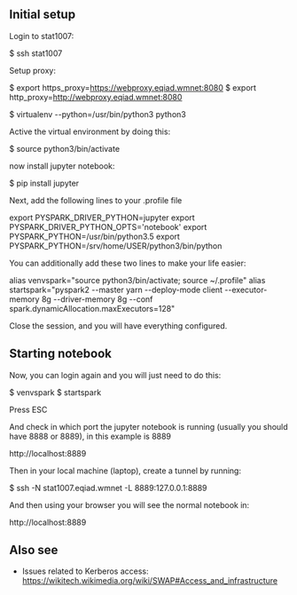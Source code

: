 Initial setup
-------------
Login to stat1007:

$ ssh stat1007

Setup proxy:

$  export https_proxy=https://webproxy.eqiad.wmnet:8080
$  export http_proxy=http://webproxy.eqiad.wmnet:8080

$  virtualenv --python=/usr/bin/python3 python3

Active the virtual environment by doing this:

$  source python3/bin/activate

now install jupyter notebook:

$  pip install jupyter

Next, add the following lines to your .profile file

export PYSPARK_DRIVER_PYTHON=jupyter
export PYSPARK_DRIVER_PYTHON_OPTS='notebook'
export PYSPARK_PYTHON=/usr/bin/python3.5
export PYSPARK_PYTHON=/srv/home/USER/python3/bin/python

You can additionally add these two lines to make your life easier:

alias venvspark="source python3/bin/activate; source ~/.profile" 
alias startspark="pyspark2 --master yarn --deploy-mode client --executor-memory 8g --driver-memory 8g --conf spark.dynamicAllocation.maxExecutors=128"

Close the session, and you will have everything configured.

Starting notebook
-----------------
Now, you can login again and you will just need to do this:

$ venvspark
$ startspark

Press ESC

And check in which port the jupyter notebook is running (usually you should have 8888 or 8889), in this example is 8889

 http://localhost:8889

Then in your local machine (laptop), create a tunnel by running:

$  ssh -N stat1007.eqiad.wmnet -L 8889:127.0.0.1:8889

And then using your browser you will see the normal notebook in:

 http://localhost:8889

Also see
--------
* Issues related to Kerberos access: https://wikitech.wikimedia.org/wiki/SWAP#Access_and_infrastructure
